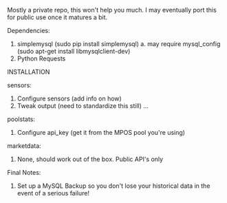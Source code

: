 Mostly a private repo, this won't help you much. I may eventually port this for public use once it matures a bit. 

Dependencies:

1. simplemysql (sudo pip install simplemysql)
  a. may require mysql_config (sudo apt-get install libmysqlclient-dev)
2. Python Requests

INSTALLATION

sensors:

1. Configure sensors (add info on how)
2. Tweak output (need to standardize this still)
...

poolstats:

1. Configure api_key (get it from the MPOS pool you're using)

marketdata:

1. None, should work out of the box. Public API's only


Final Notes:

1. Set up a MySQL Backup so you don't lose your historical data in the event of a serious failure!

